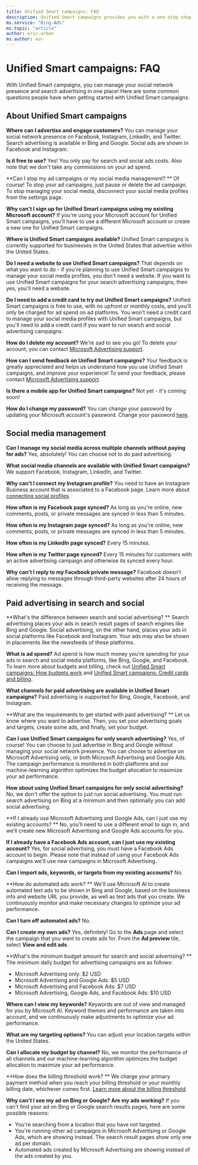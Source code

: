 ```yaml
---
title: Unified Smart campaigns: FAQ
description: Unified Smart campaigns provides you with a one-stop shop to manage your social network presence and search and social marketing.
ms.service: "Bing-Ads"
ms.topic: "article"
author: eric-urban
ms.author: eur
---
```


# Unified Smart campaigns: FAQ

With Unified Smart campaigns, you can manage your social network presence and search advertising in one place! Here are some common questions people have when getting started with Unified Smart campaigns.

## About Unified Smart campaigns

**Where can I advertise and engage customers?**	 	You can manage your social network presence on Facebook, Instagram, LinkedIn, and Twitter. Search advertising is available in Bing and Google. Social ads are shown in Facebook and Instagram.

**Is it free to use?**	 	Yes! You only pay for search and social ads costs. Also note that we don't take any commissions on your ad spend.

**Can I stop my ad campaigns or my social media management? **	 	Of course! To stop your ad campaigns, just pause or delete the ad campaign. To stop managing your social media, disconnect your social media profiles from the settings page.

**Why can't I sign up for Unified Smart campaigns using my existing Microsoft account?**	 	If you're using your Microsoft account for Unified Smart campaigns, you'll have to use a different Microsoft account or create a new one for Unified Smart campaigns.

**Where is Unified Smart campaigns available?**	 	Unified Smart campaigns is currently supported for businesses in the United States that advertise within the United States.

**Do I need a website to use Unified Smart campaigns?**	 	That depends on what you want to do - if you're planning to use Unified Smart campaigns to manage your social media profiles, you don't need a website. If you want to use Unified Smart campaigns for your search advertising campaigns, then yes, you'll need a website.

**Do I need to add a credit card to try out Unified Smart campaigns?**	 	Unified Smart campaigns is free to use, with no upfront or monthly costs, and you'll only be charged for ad spend on ad platforms. You won't need a credit card to manage your social media profiles with Unified Smart campaigns, but you'll need to add a credit card if you want to run search and social advertising campaigns.

**How do I delete my account?**	 	We're sad to see you go! To delete your account, you can contact [Microsoft Advertising support](https://go.microsoft.com/fwlink?LinkId=398371).

**How can I send feedback on Unified Smart campaigns?**	 	Your feedback is greatly appreciated and helps us understand how you use Unified Smart campaigns, and improve your experience! To send your feedback, please contact [Microsoft Advertising support](https://go.microsoft.com/fwlink?LinkId=398371).

**Is there a mobile app for Unified Smart campaigns?**	 	Not yet - it's coming soon!

**How do I change my password?**		 		You can change your password by updating your Microsoft account's password. Change your password [here](https://go.microsoft.com/fwlink?LinkId=2111408).

## Social media management

**Can I manage my social media across multiple channels without paying for ads?**	 	Yes, absolutely! You can choose not to do paid advertising.

**What social media channels are available with Unified Smart campaigns?**	 	We support Facebook, Instagram, LinkedIn, and Twitter.

**Why can't I connect my Instagram profile?**	 	You need to have an Instagram Business account that is associated to a Facebook page. Learn more about [connecting social profiles](./hlp_DMC_CONC_AccountSettings.md).

**How often is my Facebook page synced?** As long as you're online, new comments, posts, or private messages are synced in less than 5 minutes.

**How often is my Instagram page synced?** As long as you're online, new comments, posts, or private messages are synced in less than 5 minutes.

**How often is my LinkedIn page synced?** Every 15 minutes.

**How often is my Twitter page synced?** Every 15 minutes for customers with an active advertising campaign and otherwise its synced every hour.

**Why can't I reply to my Facebook private message?** Facebook doesn't allow replying to messages through third-party websites after 24 hours of receiving the message.

## Paid advertising in search and social

**What's the difference between search and social advertising? **	 	Search advertising places your ads in search result pages of search engines like Bing and Google. Social advertising, on the other hand, places your ads in social platforms like Facebook and Instagram. Your ads may also be shown in placements like the newsfeeds of these platforms.

**What is ad spend?**	 	Ad spend is how much money you're spending for your ads in search and social media platforms, like Bing, Google, and Facebook. To learn more about budgets and billing, check out [Unified Smart campaigns: How budgets work](./hlp_DMC_CONC_Budgets.md) and [Unified Smart campaigns: Credit cards and billing](./hlp_DMC_CONC_CreditCardTroubleshoot.md).

**What channels for paid advertising are available in Unified Smart campaigns?**	 	Paid advertising is supported for Bing, Google, Facebook, and Instagram.

**What are the requirements to get started with paid advertising? **	 	Let us know where you want to advertise. Then, you set your advertising goals and targets, create some ads, and finally, set your budget.

**Can I use Unified Smart campaigns for only search advertising?**	 	Yes, of course! You can choose to just advertise in Bing and Google without managing your social network presence. You can choose to advertise on Microsoft Advertising  only, or both Microsoft Advertising and Google Ads. The campaign performance is monitored in both platforms and our machine-learning algorithm optimizes the budget allocation to maximize your ad performance.

**How about using Unified Smart campaigns for only social advertising?**	 	No, we don't offer the option to just run social advertising. You must run search advertising on Bing at a minimum and then optionally you can add social advertising.

**If I already use Microsoft Advertising and Google Ads, can I just use my existing accounts? **	 	No, you’ll need to use a different email to sign in, and we’ll create new Microsoft Advertising and Google Ads accounts for you.

**If I already have a Facebook Ads account, can I just use my existing account?**	 	Yes, for social advertising, you must have a Facebook Ads account to begin. Please note that instead of using your Facebook Ads campaigns we'll use new campaigns in Microsoft Advertising.

**Can I import ads, keywords, or targets from my existing accounts?**	 	No.

**How do automated ads work? **	 	We'll use Microsoft AI to create automated text ads to be shown in Bing and Google, based on the business info and website URL you provide, as well as text ads that you create. We continuously monitor and make necessary changes to optimize your ad performance.

**Can I turn off automated ads?**	 	No.

**Can I create my own ads?**	 	Yes, definitely! Go to the **Ads** page and select the campaign that you want to create ads for. From the **Ad preview** tile, select **View and edit ads**.

**What's the minimum budget amount for search and social advertising? **	 	The minimum daily budget for advertising campaigns are as follows:

- Microsoft Advertising only: $2 USD
- Microsoft Advertising and Google Ads: $5 USD
- Microsoft Advertising and Facebook Ads: $7 USD
- Microsoft Advertising, Google Ads, and Facebook Ads: $10 USD

**Where can I view my keywords?**	 	Keywords are out of view and managed for you by Microsoft AI. Keyword themes and performance are taken into account, and we continuously make adjustments to optimize your ad performance.

**What are my targeting options?**	 	You can adjust your location targets within the United States.

**Can I allocate my budget by channel?**	 	No, we monitor the performance of all channels and our machine-learning algorithm optimizes the budget allocation to maximize your ad performance.

**How does the billing threshold work? **	 	We charge your primary payment method when you reach your billing threshold or your monthly billing date, whichever comes first. [Learn more about the billing threshold](./hlp_DMC_CONC_CreditCardTroubleshoot.md).

**Why can't I see my ad on Bing or Google? Are my ads working?**	 	If you can't find your ad on Bing or Google search results pages, here are some possible reasons:
- You're searching from a location that you have not targeted.
- You're running other ad campaigns in Microsoft Advertising or Google Ads, which are showing instead. The search result pages show only one ad per domain.
- Automated ads created by Microsoft Advertising are showing instead of the ads created by you.


